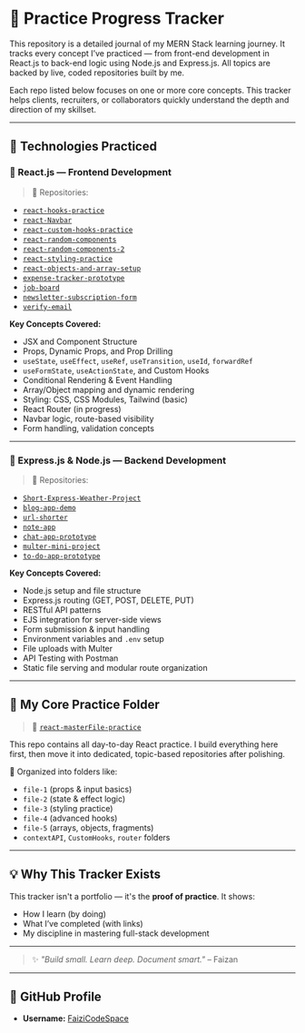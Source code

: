 # 📘 Practice Progress Tracker

This repository is a detailed journal of my MERN Stack learning journey. It tracks every concept I’ve practiced — from front-end development in React.js to back-end logic using Node.js and Express.js. All topics are backed by live, coded repositories built by me.

Each repo listed below focuses on one or more core concepts. This tracker helps clients, recruiters, or collaborators quickly understand the depth and direction of my skillset.

---

## 🚀 Technologies Practiced

### 🔷 React.js — Frontend Development

> 📂 Repositories:
- [`react-hooks-practice`](https://github.com/FaiziCodeSpace/react-hooks-practice)
- [`react-Navbar`](https://github.com/FaiziCodeSpace/react-Navbar)
- [`react-custom-hooks-practice`](https://github.com/FaiziCodeSpace/react-custom-hooks-practice)
- [`react-random-components`](https://github.com/FaiziCodeSpace/react-random-components)
- [`react-random-components-2`](https://github.com/FaiziCodeSpace/react-random-components-2)
- [`react-styling-practice`](https://github.com/FaiziCodeSpace/react-styling-practice)
- [`react-objects-and-array-setup`](https://github.com/FaiziCodeSpace/react-objects-and-array-setup)
- [`expense-tracker-prototype`](https://github.com/FaiziCodeSpace/expense-tracker-prototype)
- [`job-board`](https://github.com/FaiziCodeSpace/job-board)
- [`newsletter-subscription-form`](https://github.com/FaiziCodeSpace/newsletter-subscription-form)
- [`verify-email`](https://github.com/FaiziCodeSpace/verify-email)

**Key Concepts Covered:**
- JSX and Component Structure
- Props, Dynamic Props, and Prop Drilling
- `useState`, `useEffect`, `useRef`, `useTransition`, `useId`, `forwardRef`
- `useFormState`, `useActionState`, and Custom Hooks
- Conditional Rendering & Event Handling
- Array/Object mapping and dynamic rendering
- Styling: CSS, CSS Modules, Tailwind (basic)
- React Router (in progress)
- Navbar logic, route-based visibility
- Form handling, validation concepts

---

### 🔶 Express.js & Node.js — Backend Development

> 📂 Repositories:
- [`Short-Express-Weather-Project`](https://github.com/FaiziCodeSpace/Short-Express-Weather-Project)
- [`blog-app-demo`](https://github.com/FaiziCodeSpace/blog-app-demo)
- [`url-shorter`](https://github.com/FaiziCodeSpace/url-shorter)
- [`note-app`](https://github.com/FaiziCodeSpace/note-app)
- [`chat-app-prototype`](https://github.com/FaiziCodeSpace/chat-app-prototype)
- [`multer-mini-project`](https://github.com/FaiziCodeSpace/multer-mini-project)
- [`to-do-app-prototype`](https://github.com/FaiziCodeSpace/to-do-app-prototype)

**Key Concepts Covered:**
- Node.js setup and file structure
- Express.js routing (GET, POST, DELETE, PUT)
- RESTful API patterns
- EJS integration for server-side views
- Form submission & input handling
- Environment variables and `.env` setup
- File uploads with Multer
- API Testing with Postman
- Static file serving and modular route organization

---

## 📂 My Core Practice Folder

> 🔗 [`react-masterFile-practice`](https://github.com/FaiziCodeSpace/react-masterFile-practice)

This repo contains all day-to-day React practice. I build everything here first, then move it into dedicated, topic-based repositories after polishing.

📌 Organized into folders like:
- `file-1` (props & input basics)
- `file-2` (state & effect logic)
- `file-3` (styling practice)
- `file-4` (advanced hooks)
- `file-5` (arrays, objects, fragments)
- `contextAPI`, `CustomHooks`, `router` folders

---

## 💡 Why This Tracker Exists

This tracker isn't a portfolio — it's the **proof of practice**. It shows:
- How I learn (by doing)
- What I’ve completed (with links)
- My discipline in mastering full-stack development

---

> ✨ *"Build small. Learn deep. Document smart."* – Faizan

---

## 🔗 GitHub Profile

- **Username:** [FaiziCodeSpace](https://github.com/FaiziCodeSpace)
